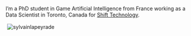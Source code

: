 I’m a PhD student in Game Artificial Intelligence from France working as a Data Scientist in Toronto, Canada for [Shift Technology](https://www.shift-technology.com).

<p>&nbsp;<img align="center" src="https://github-readme-stats.vercel.app/api?username=sylvainlapeyrade&show_icons=true&locale=en&theme=tokyonight" alt="sylvainlapeyrade" /></p>

<!--
**sylvainlapeyrade/sylvainlapeyrade** is a ✨ _special_ ✨ repository because its `README.md` (this file) appears on your GitHub profile.

Here are some ideas to get you started:

- 🔭 I’m currently working on ...
- 🌱 I’m currently learning ...
- 👯 I’m looking to collaborate on ...
- 🤔 I’m looking for help with ...
- 💬 Ask me about ...
- 📫 How to reach me: ...
- 😄 Pronouns: ...
- ⚡ Fun fact: ...
-->

